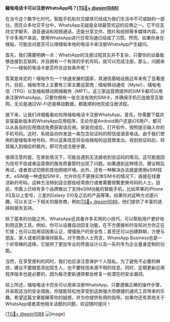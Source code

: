 **緬甸电话卡可以注册WhatsApp吗？[[TG💪+ @esim1088](https://t.me/s/esim1088)]**

在当今这个数字化时代，智能手机和社交媒体已经成为我们生活中不可或缺的一部分。而在众多社交平台中，WhatsApp无疑是全球最受欢迎的应用之一。它不仅支持文字聊天、语音通话和视频通话，还能分享文件、图片和视频等多媒体内容。对于许多用户来说，使用WhatsApp进行日常沟通已经成了习惯。然而，如果你身在缅甸，可能会对是否可以用缅甸本地的电话卡来注册WhatsApp产生疑问。

首先，我们需要明确一点：WhatsApp的注册过程其实并不复杂，只要你的设备能够连接到互联网，并且拥有一个有效的手机号码，就可以完成注册。那么，问题来了——缅甸的电话卡是否符合这些条件呢？

答案是肯定的！缅甸作为一个快速发展的国家，其通信基础设施近年来有了显著提升。目前，缅甸市场上主要有三家主要运营商：缅甸移动通信（Mytel）、缅甸电信（TPG）以及缅甸移动网络服务（MPT）。这三家运营商提供的SIM卡都可以用来注册WhatsApp。只要你拥有一张合法有效的SIM卡，并确保手机已连接至互联网，无论是通过Wi-Fi还是移动数据，都能顺利地完成注册流程。

接下来，让我们详细看看如何用缅甸电话卡注册WhatsApp。首先，你需要下载并安装最新版本的WhatsApp应用程序。无论你是Android用户还是iOS用户，都可以从各自的应用商店免费获取该应用。安装完成后，打开软件，按照提示输入你的手机号码。这时，系统会向你发送一条包含验证码的短信或语音电话。由于我们使用的是缅甸本地号码，所以这条信息将会由缅甸的运营商发出。收到验证码后，将其输入到相应的框内，即可完成注册步骤。

值得注意的是，在某些情况下，可能会遇到无法接收到验证码的情况。这可能是因为信号不佳或者运营商的服务质量暂时出现了问题。如果遇到这种情况，建议稍后再试，或者尝试切换到其他网络环境。此外，还有一种解决办法就是使用eSIM技术。eSIM是一种虚拟SIM卡，允许你在不更换实体SIM卡的情况下，直接在线激活新的号码。这种方法特别适合那些经常旅行或者需要频繁更换号码的人士。目前，市面上已经有多个品牌推出了支持eSIM功能的智能手机，比如苹果的iPhone XS及以上型号，三星的Galaxy S10及之后的产品等等。如果你对这种方式感兴趣，可以关注一下相关的服务商，例如[TG💪+ @esim1088](https://t.me/s/esim1088)，他们提供了丰富的选择和服务支持。

除了基本的功能之外，WhatsApp还具备许多实用的小技巧，可以帮助用户更好地利用这款工具。例如，你可以设置自动回复功能，在不方便接听时告知对方你正在忙碌；也可以启用双因素认证，增强账户的安全性；甚至还可以创建群聊，方便与朋友、家人或者同事保持联系。对于商务人士而言，WhatsApp Business也是一个非常棒的选择，它提供了更加专业的界面设计以及一系列专为企业量身定制的功能。

当然，在享受便利的同时，我们也应该注意保护个人隐私。为了避免不必要的麻烦，建议不要随意添加陌生人，也不要轻信来源不明的信息。同时，定期更新应用程序版本也是必要的，因为每次更新通常都会修复一些潜在的安全漏洞。

综上所述，缅甸电话卡完全可以用来注册WhatsApp。只要遵循正确的操作步骤，并采取适当的安全措施，你就能轻松地享受到这款强大而便捷的通讯工具带来的乐趣。希望这篇文章能解答你的疑惑，并为你提供有用的指导。如果你还有其他关于WhatsApp或者其他相关话题的问题，欢迎随时提问！

[[TG💪+ @esim1088](https://t.me/s/esim1088) ![Image](https://i.postimg.cc/4NQfJmqS/Snipaste-2025-05-13-00-14-12.png)]